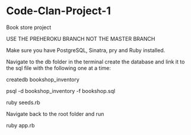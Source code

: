 # Code-Clan-Project-1
Book store project

USE THE PREHEROKU BRANCH NOT THE MASTER BRANCH

Make sure you have PostgreSQL, Sinatra, pry and Ruby installed.

Navigate to the db folder in the terminal create the database and link it to the sql file with the following one at a time:

createdb bookshop_inventory

psql -d bookshop_inventory -f bookshop.sql

ruby seeds.rb

Navigate back to the root folder and run

ruby app.rb




